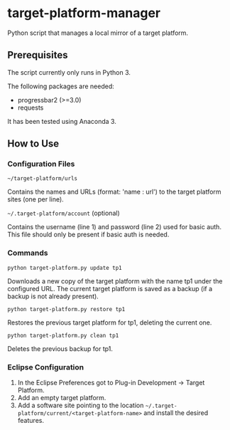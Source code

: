 # target-platform-manager
Python script that manages a local mirror of a target platform.


## Prerequisites
The script currently only runs in Python 3.

The following packages are needed:
- progressbar2 (>=3.0)
- requests

It has been tested using Anaconda 3.

## How to Use

### Configuration Files

`~/target-platform/urls`

Contains the names and URLs (format: 'name : url') to the target platform sites (one per line).

`~/.target-platform/account` (optional)

Contains the username (line 1) and password (line 2) used for basic auth. This file should only be present if basic auth is needed.

### Commands

`python target-platform.py update tp1`

Downloads a new copy of the target platform with the name tp1 under the configured URL. The current target platform is saved as a backup (if a backup is not already present).

`python target-platform.py restore tp1`

Restores the previous target platform for tp1, deleting the current one.

`python target-platform.py clean tp1`

Deletes the previous backup for tp1.

### Eclipse Configuration

1. In the Eclipse Preferences got to Plug-in Development → Target Platform.
2. Add an empty target platform.
3. Add a software site pointing to the location `~/.target-platform/current/<target-platform-name>` and install the desired features.
